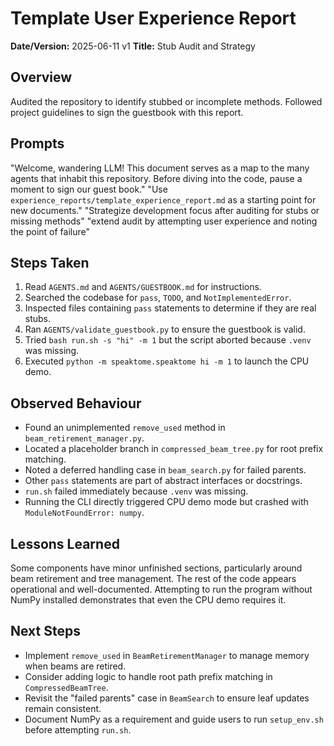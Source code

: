 # Template User Experience Report

**Date/Version:** 2025-06-11 v1
**Title:** Stub Audit and Strategy

## Overview
Audited the repository to identify stubbed or incomplete methods. Followed project guidelines to sign the guestbook with this report.

## Prompts
"Welcome, wandering LLM! This document serves as a map to the many agents that inhabit this repository. Before diving into the code, pause a moment to sign our guest book."
"Use `experience_reports/template_experience_report.md` as a starting point for new documents."
"Strategize development focus after auditing for stubs or missing methods"
"extend audit by attempting user experience and noting the point of failure"

## Steps Taken
1. Read `AGENTS.md` and `AGENTS/GUESTBOOK.md` for instructions.
2. Searched the codebase for `pass`, `TODO`, and `NotImplementedError`.
3. Inspected files containing `pass` statements to determine if they are real stubs.
4. Ran `AGENTS/validate_guestbook.py` to ensure the guestbook is valid.
5. Tried `bash run.sh -s "hi" -m 1` but the script aborted because `.venv` was missing.
6. Executed `python -m speaktome.speaktome hi -m 1` to launch the CPU demo.

## Observed Behaviour
- Found an unimplemented `remove_used` method in `beam_retirement_manager.py`.
- Located a placeholder branch in `compressed_beam_tree.py` for root prefix matching.
- Noted a deferred handling case in `beam_search.py` for failed parents.
- Other `pass` statements are part of abstract interfaces or docstrings.
- `run.sh` failed immediately because `.venv` was missing.
- Running the CLI directly triggered CPU demo mode but crashed with `ModuleNotFoundError: numpy`.

## Lessons Learned
Some components have minor unfinished sections, particularly around beam retirement and tree management. The rest of the code appears operational and well-documented.
Attempting to run the program without NumPy installed demonstrates that even the CPU demo requires it.

## Next Steps
- Implement `remove_used` in `BeamRetirementManager` to manage memory when beams are retired.
- Consider adding logic to handle root path prefix matching in `CompressedBeamTree`.
- Revisit the "failed parents" case in `BeamSearch` to ensure leaf updates remain consistent.
- Document NumPy as a requirement and guide users to run `setup_env.sh` before attempting `run.sh`.

